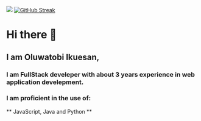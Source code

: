 ![](https://komarev.com/ghpvc/?username=oluwatobiikuesan)
[![GitHub Streak](https://streak-stats.demolab.com?user=oluwatobiikuesan&hide_border=true&short_numbers=true)](https://git.io/streak-stats)
# Hi there 👋
## I am Oluwatobi Ikuesan,
###  I am FullStack develeper with about 3 years experience in web application develepment.
###  I am proficient in the use of:
**  JavaScript, Java and Python **

